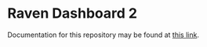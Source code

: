 # Raven Dashboard 2

Documentation for this repository may be found at [this link](https://ravendocs.readthedocs.io/en/latest/).
